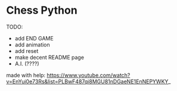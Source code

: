 # Chess Python
 TODO:
 - add END GAME 
 - add animation
 - add reset 
 - make decent README page
 - A.I. (????)

 made with help: https://www.youtube.com/watch?v=EnYui0e73Rs&list=PLBwF487qi8MGU81nDGaeNE1EnNEPYWKY_
